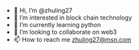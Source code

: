 - 👋 Hi, I’m @zhuling27
- 👀 I’m interested in block chain technology
- 🌱 I’m currently learning python
- 💞️ I’m looking to collaborate on web3
- 📫 How to reach me zhuling27@msn.com

<!---
zhuling27/zhuling27 is a ✨ special ✨ repository because its `README.md` (this file) appears on your GitHub profile.
You can click the Preview link to take a look at your changes.
--->
